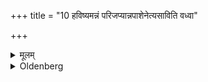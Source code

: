 +++
title = "10 हविष्यमन्नं परिजप्यान्नपाशेनेत्यसाविति वध्वा"

+++

<details><summary>मूलम्</summary>

हविष्यमन्नं परिजप्यान्नपाशेनेत्यसाविति वध्वा नाम ब्रूयात् १०
</details>

<details><summary>Oldenberg</summary>

10. Having murmured over food which is fit for sacrifice, the (verses), 'With the tie of food (MB. I, 3, 8-10), he should pronounce the wife's name, N.N.!'
</details>
